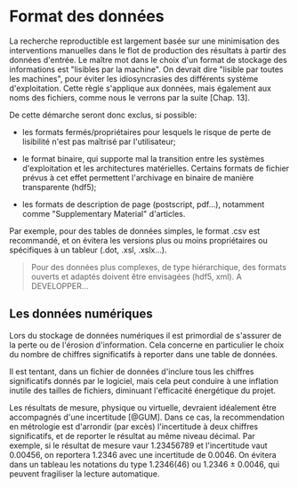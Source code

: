 # Format des données

La recherche reproductible est largement basée sur une minimisation des
interventions manuelles dans le flot de production des résultats à
partir des données d'entrée. Le maître mot dans le choix d'un format
de stockage des informations est "lisibles par la machine". 
On devrait dire "lisible par toutes les machines", pour éviter les
idiosyncrasies des différents système d'exploitation.
Cette règle s'applique aux données, mais également aux noms des
fichiers, comme nous le verrons par la suite [Chap. 13].

De cette démarche seront donc exclus, si possible:

* les formats fermés/propriétaires pour lesquels le risque de perte
  de lisibilité n'est pas maîtrisé par l'utilisateur; 
  
* le format binaire, qui supporte mal la transition entre les
  systèmes d'exploitation et les architectures matérielles.
  Certains formats de fichier prévus à cet effet permettent
  l'archivage en binaire de manière transparente (hdf5);
 
* les formats de description de page (postscript, pdf...),
  notamment comme "Supplementary Material" d'articles.

Par exemple, pour des tables de données simples, le format .csv 
est recommandé, et on évitera les versions plus ou moins 
propriétaires ou spécifiques à un tableur (.dot, .xsl, .xslx...).

> Pour des données plus complexes, de type hiérarchique, 
des formats ouverts et adaptés doivent être envisagées
(hdf5, xml).
A DEVELOPPER...

## Les données numériques

Lors du stockage de données numériques il est primordial de
s'assurer de la perte ou de l'érosion d'information. 
Cela concerne en particulier le choix du nombre de chiffres
significatifs à reporter dans une table de données.

Il est tentant, dans un fichier de données d'inclure tous 
les chiffres significatifs donnés par le logiciel, mais
cela peut conduire à une inflation inutile des tailles de 
fichiers, diminuant l'efficacité énergétique du projet.

Les résultats de mesure, physique ou virtuelle, devraient
idéalement être accompagnés d'une incertitude [@GUM].
Dans ce cas, la recommendation en métrologie est d'arrondir
(par excès) l'incertitude à deux chiffres significatifs,
et de reporter le résultat au même niveau décimal.
Par exemple, si le résultat de mesure vaur 1.23456789 et
l'incertitude vaut 0.00456, on reportera 1.2346 
avec une incertitude de 0.0046. On évitera dans un tableau
les notations du type 1.2346(46) ou 1.2346 ± 0.0046,
qui peuvent fragiliser la lecture automatique.





